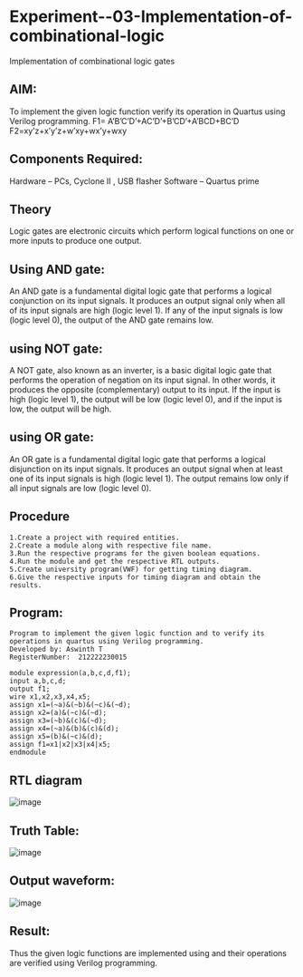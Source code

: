 # Experiment--03-Implementation-of-combinational-logic
Implementation of combinational logic gates
 
## AIM:
To implement the given logic function verify its operation in Quartus using Verilog programming.
 F1= A’B’C’D’+AC’D’+B’CD’+A’BCD+BC’D
F2=xy’z+x’y’z+w’xy+wx’y+wxy
 
 
 
## Components Required:
 Hardware – PCs, Cyclone II , USB flasher
 Software – Quartus prime


## Theory
Logic gates are electronic circuits which perform logical functions on one or more inputs to produce one output.

## Using AND gate:
An AND gate is a fundamental digital logic gate that performs a logical conjunction on its input signals. It produces an output signal only when all of its input signals are high (logic level 1). If any of the input signals is low (logic level 0), the output of the AND gate remains low.

## using NOT gate:
A NOT gate, also known as an inverter, is a basic digital logic gate that performs the operation of negation on its input signal. In other words, it produces the opposite (complementary) output to its input. If the input is high (logic level 1), the output will be low (logic level 0), and if the input is low, the output will be high.

## using OR gate:
An OR gate is a fundamental digital logic gate that performs a logical disjunction on its input signals. It produces an output signal when at least one of its input signals is high (logic level 1). The output remains low only if all input signals are low (logic level 0).

## Procedure
```
1.Create a project with required entities.
2.Create a module along with respective file name.
3.Run the respective programs for the given boolean equations.
4.Run the module and get the respective RTL outputs.
5.Create university program(VWF) for getting timing diagram. 
6.Give the respective inputs for timing diagram and obtain the results.
```
## Program:
```
Program to implement the given logic function and to verify its operations in quartus using Verilog programming.
Developed by: Aswinth T
RegisterNumber:  212222230015

module expression(a,b,c,d,f1);
input a,b,c,d;
output f1;
wire x1,x2,x3,x4,x5;
assign x1=(~a)&(~b)&(~c)&(~d);
assign x2=(a)&(~c)&(~d);
assign x3=(~b)&(c)&(~d);
assign x4=(~a)&(b)&(c)&(d);
assign x5=(b)&(~c)&(d);
assign f1=x1|x2|x3|x4|x5;
endmodule
```
## RTL diagram
![image](https://github.com/Aswinth21/Experiment--02-Implementation-of-combinational-logic-/assets/120236638/a1a5bdbb-c0ef-4a73-9e5f-9e3a55457eac)

## Truth Table:
![image](https://github.com/Aswinth21/Experiment--02-Implementation-of-combinational-logic-/assets/120236638/0f5eaa4c-cd5f-4454-9f48-2f455a09016f)

## Output waveform:
![image](https://github.com/Aswinth21/Experiment--02-Implementation-of-combinational-logic-/assets/120236638/b48e5329-b838-4d76-ba40-ebe2a16d24d4)

## Result:
Thus the given logic functions are implemented using  and their operations are verified using Verilog programming.
